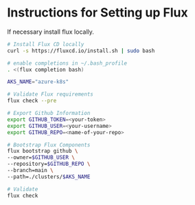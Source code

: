 # Instructions for Setting up Flux

If necessary install flux locally.

```bash
# Install Flux CD locally
curl -s https://fluxcd.io/install.sh | sudo bash

# enable completions in ~/.bash_profile
. <(flux completion bash)
```

```bash
AKS_NAME="azure-k8s"

# Validate Flux requirements
flux check --pre

# Export Github Information
export GITHUB_TOKEN=<your-token>
export GITHUB_USER=<your-username>
export GITHUB_REPO=<name-of-your-repo>

# Bootstrap Flux Components
flux bootstrap github \
--owner=$GITHUB_USER \
--repository=$GITHUB_REPO \
--branch=main \
--path=./clusters/$AKS_NAME

# Validate
flux check
```